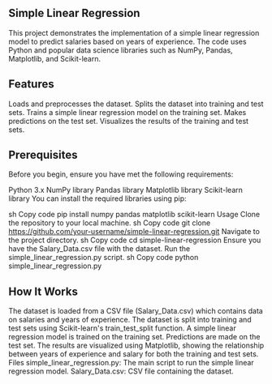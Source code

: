 ## Simple Linear Regression
This project demonstrates the implementation of a simple linear regression model to predict salaries based on years of experience. The code uses Python and popular data science libraries such as NumPy, Pandas, Matplotlib, and Scikit-learn.

## Features
Loads and preprocesses the dataset.
Splits the dataset into training and test sets.
Trains a simple linear regression model on the training set.
Makes predictions on the test set.
Visualizes the results of the training and test sets.

## Prerequisites
Before you begin, ensure you have met the following requirements:

Python 3.x
NumPy library
Pandas library
Matplotlib library
Scikit-learn library
You can install the required libraries using pip:

sh
Copy code
pip install numpy pandas matplotlib scikit-learn
Usage
Clone the repository to your local machine.
sh
Copy code
git clone https://github.com/your-username/simple-linear-regression.git
Navigate to the project directory.
sh
Copy code
cd simple-linear-regression
Ensure you have the Salary_Data.csv file with the dataset.
Run the simple_linear_regression.py script.
sh
Copy code
python simple_linear_regression.py


## How It Works
The dataset is loaded from a CSV file (Salary_Data.csv) which contains data on salaries and years of experience.
The dataset is split into training and test sets using Scikit-learn's train_test_split function.
A simple linear regression model is trained on the training set.
Predictions are made on the test set.
The results are visualized using Matplotlib, showing the relationship between years of experience and salary for both the training and test sets.
Files
simple_linear_regression.py: The main script to run the simple linear regression model.
Salary_Data.csv: CSV file containing the dataset.
